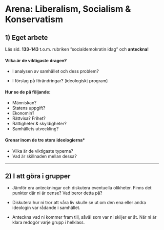 # Arena: Liberalism, Socialism & Konservatism

## 1) Eget arbete

Läs sid. **133-143** t.o.m. rubriken ”socialdemokratin idag” och **anteckna**!

#### Vilka är de viktigaste dragen?

- I analysen av samhället och dess problem?
* I förslag på förändringar? (ideologiskt program)

#### Hur se de på följande:

- Människan?
- Statens uppgift?
- Ekonomin?
- Rättvisa? Frihet?
- Rättigheter & skyldigheter?
- Samhällets utveckling?

#### Grenar inom de tre stora ideologierna*

- Vilka är de viktigaste typerna?
- Vad är skillnaden mellan dessa?

***

## 2) I att göra i grupper

- Jämför era anteckningar och diskutera eventuella olikheter. Finns det punkter där ni är oense? Vad beror detta på?

- Diskutera hur ni tror att våra liv skulle se ut om den ena eller andra ideologin var rådande i samhället.

- Anteckna vad ni kommer fram till, såväl som var ni skiljer er åt. När ni är klara redogör varje grupp i helklass.
